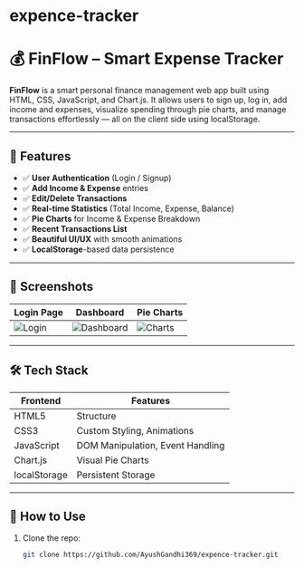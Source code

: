 # expence-tracker
# 💰 FinFlow – Smart Expense Tracker

**FinFlow** is a smart personal finance management web app built using HTML, CSS, JavaScript, and Chart.js. It allows users to sign up, log in, add income and expenses, visualize spending through pie charts, and manage transactions effortlessly — all on the client side using localStorage.

---

## 🚀 Features

- ✅ **User Authentication** (Login / Signup)
- ✅ **Add Income & Expense** entries
- ✅ **Edit/Delete Transactions**
- ✅ **Real-time Statistics** (Total Income, Expense, Balance)
- ✅ **Pie Charts** for Income & Expense Breakdown
- ✅ **Recent Transactions List**
- ✅ **Beautiful UI/UX** with smooth animations
- ✅ **LocalStorage**-based data persistence

---

## 📸 Screenshots

| Login Page             | Dashboard              | Pie Charts              |
|------------------------|------------------------|-------------------------|
| ![Login](screenshots/login.jpg) | ![Dashboard](screenshots/dashboard.jpg) | ![Charts](screenshots/charts.jpg) |

---

## 🛠️ Tech Stack

| Frontend | Features |
|----------|----------|
| HTML5    | Structure |
| CSS3     | Custom Styling, Animations |
| JavaScript | DOM Manipulation, Event Handling |
| Chart.js | Visual Pie Charts |
| localStorage | Persistent Storage |

---

## 🔧 How to Use

1. Clone the repo:
   ```bash
   git clone https://github.com/AyushGandhi369/expence-tracker.git
